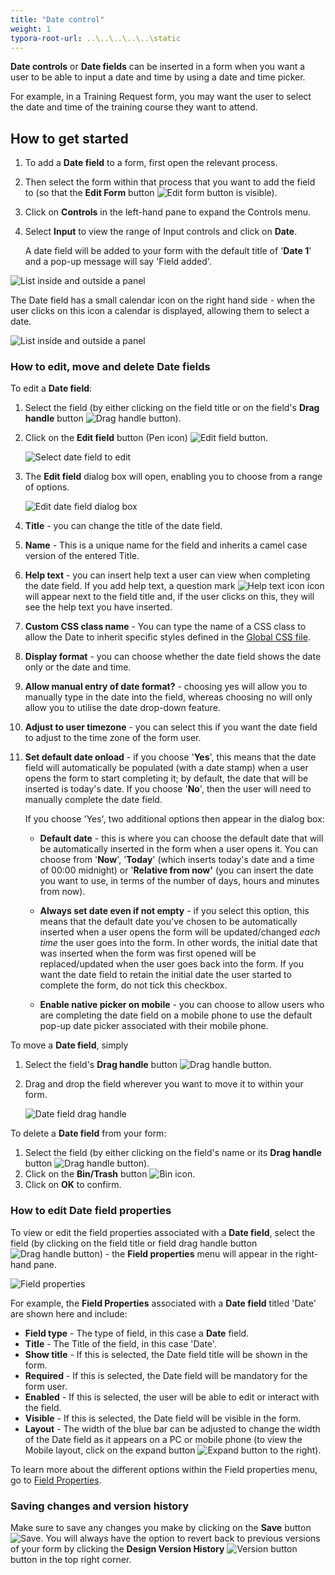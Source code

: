 ```yaml
---
title: "Date control"
weight: 1
typora-root-url: ..\..\..\..\..\static
---
```


**Date controls** or **Date fields** can be inserted in a form when you want a user to be able to input a date and time by using a date and time picker. 

For example, in a Training Request form, you may want the user to select the date and time of the training course they want to attend.

## How to get started

1. To add a **Date field** to a form, first open the relevant process. 
1. Then select the form within that process that you want to add the field to (so that the **Edit Form** button ![Edit form button](/images/penicon.png) is visible). 

3. Click on **Controls** in the left-hand pane to expand the Controls menu.

4. Select **Input** to view the range of Input controls and click on **Date**. 

   A date field will be added to your form with the default title of '**Date 1**' and a pop-up message will say 'Field added'.

![List inside and outside a panel](/images/date-field-added.jpg)

The Date field has a small calendar icon on the right hand side - when the user clicks on this icon a calendar is displayed, allowing them to select a date.

![List inside and outside a panel](/images/date-field-expanded.jpg)

### How to edit, move and delete Date fields

To edit a **Date field**:

1. Select the field (by either clicking on the field title or on the field's **Drag handle** button ![Drag handle button](/images/draghandlewhite-frame.png)).

2. Click on the **Edit field** button (Pen icon) ![Edit field button](/images/penicon.png). 

   ![Select date field to edit](/images/select-date-field-to-edit.jpg)

3. The **Edit field** dialog box will open, enabling you to choose from a range of options.

   ![Edit date field dialog box](/images/edit-date-field-dialog-box3.png)

4. **Title** - you can change the title of the date field.

5. **Name** - This is a unique name for the field and inherits a camel case version of the entered Title.

6. **Help text** - you can insert help text a user can view when completing the date field. If you add help text, a question mark ![Help text icon](/images/help-icon.jpg) icon will appear next to the field title and, if the user clicks on this, they will see the help text you have inserted.

7. **Custom CSS class name** - You can type the name of a CSS class to allow the Date to inherit specific styles defined in the [Global CSS file](/low-code/global-css/).

8. **Display format** - you can choose whether the date field shows the date only or the date and time.

9. **Allow manual entry of date format?** - choosing yes will allow you to manually type in the date into the field, whereas choosing no will only allow you to utilise the date drop-down feature.

10. **Adjust to user timezone** - you can select this if you want the date field to adjust to the time zone of the form user.

11. **Set default date onload** - if you choose '**Yes**', this means that the date field will automatically be populated (with a date stamp) when a user opens the form to start completing it; by default, the date that will be inserted is today's date. If you choose '**No**', then the user will need to manually complete the date field. 

    If you choose 'Yes', two additional options then appear in the dialog box: 

    - **Default date** - this is where you can choose the default date that will be automatically inserted in the form when a user opens it. You can choose from '**Now**', '**Today**' (which inserts today's date and a time of 00:00 midnight) or '**Relative from now'** (you can insert the date you want to use, in terms of the number of days, hours and minutes from now).
    - **Always set date even if not empty** - if you select this option, this means that the default date you've chosen to be automatically inserted when a user opens the form will be updated/changed *each time* the user goes into the form. In other words, the initial date that was inserted when the form was first opened will be replaced/updated when the user goes back into the form. If you want the date field to retain the initial date the user started to complete the form, do not tick this checkbox.

    - **Enable native picker on mobile** - you can choose to allow users who are completing the date field on a mobile phone to use the default pop-up date picker associated with their mobile phone.



To move a **Date field**, simply

1. Select the field's **Drag handle** button ![Drag handle button](/images/draghandlewhite-frame.png).

2. Drag and drop the field wherever you want to move it to within your form.

   ![Date field drag handle](/images/move-date-field-drag-handle.jpg)

To delete a **Date field** from your form:

1. Select the field (by either clicking on the field's name or its **Drag handle** button ![Drag handle button](/images/draghandlewhite-frame.png)).
2. Click on the **Bin/Trash** button ![Bin icon](/images/binicon.png). 
3. Click on **OK** to confirm.

### How to edit Date field properties ###
To view or edit the field properties associated with a **Date field**, select the field (by clicking on the field title or field drag handle button ![Drag handle button](/images/draghandlewhite-frame.png)) - the **Field properties** menu will appear in the right-hand pane.

![Field properties](/images/date-field-properties-new.jpg)

For example, the **Field Properties** associated with a **Date field** titled 'Date' are shown here and include:

- **Field type** - The type of field, in this case a **Date** field.
- **Title** - The Title of the field, in this case 'Date'.
- **Show title** - If this is selected, the Date field title will be shown in the form.
- **Required** - If this is selected, the Date field will be mandatory for the form user.
- **Enabled** - If this is selected, the user will be able to edit or interact with the field.
- **Visible** - If this is selected, the Date field will be visible in the form.
- **Layout** - The width of the blue bar can be adjusted to change the width of the Date field as it appears on a PC or mobile phone (to view the Mobile layout, click on the expand button ![Expand button](/images/expand-icon.jpg) to the right).

To learn more about the different options within the Field properties menu, go to [Field Properties](/platform/controls/properties#field-properties).

### Saving changes and version history ###
Make sure to save any changes you make by clicking on the **Save** button ![Save](/images/saveprocess.png). You will always have the option to revert back to previous versions of your form by clicking the **Design Version History** ![Version button](/images/version8.png) button in the top right corner.


